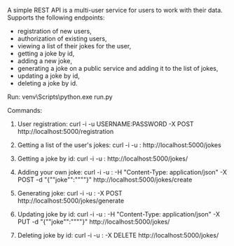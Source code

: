 A simple REST API is a multi-user service for users to work with their data. Supports the following endpoints: 
- registration of new users, 
- authorization of existing users, 
- viewing a list of their jokes for the user,
- getting a joke by id,
- adding a new joke,
- generating a joke on a public service and adding it to the list of jokes,
- updating a joke by id,
- deleting a joke by id.

Run: venv\Scripts\python.exe run.py

Commands:

1. User registration:
curl -i -u USERNAME:PASSWORD -X POST http://localhost:5000/registration

2. Getting a list of the user's jokes:
curl -i -u <USERNAME>:<PASSWORD> http://localhost:5000/jokes

3. Getting a joke by id:
curl -i -u <USERNAME>:<PASSWORD> http://localhost:5000/jokes/<IDJOKE>

4. Adding your own joke:
curl -i -u <USERNAME>:<PASSWORD> -H "Content-Type: application/json" -X POST -d "{""joke"":""<TEXTOFJOKE>""}" http://localhost:5000/jokes/create

5. Generating joke:
curl -i -u <USERNAME>:<PASSWORD> -X POST http://localhost:5000/jokes/generate

6. Updating joke by id:
curl -i -u <USERNAME>:<PASSWORD> -H "Content-Type: application/json" -X PUT -d "{""joke"":""<TEXTOFJOKE>""}" http://localhost:5000/jokes/<IDJOKE>

7. Deleting joke by id:
curl -i -u <USERNAME>:<PASSWORD> -X DELETE http://localhost:5000/jokes/<IDJOKE>
